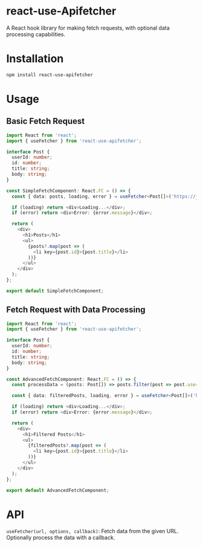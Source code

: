 # react-use-Apifetcher

A React hook library for making fetch requests, with optional data processing capabilities.

# Installation

```bash
npm install react-use-apifetcher
```

# Usage

## Basic Fetch Request

```Typescript
import React from 'react';
import { useFetcher } from 'react-use-apifetcher';

interface Post {
  userId: number;
  id: number;
  title: string;
  body: string;
}

const SimpleFetchComponent: React.FC = () => {
  const { data: posts, loading, error } = useFetcher<Post[]>('https://jsonplaceholder.typicode.com/posts');

  if (loading) return <div>Loading...</div>;
  if (error) return <div>Error: {error.message}</div>;

  return (
    <div>
      <h1>Posts</h1>
      <ul>
        {posts?.map(post => (
          <li key={post.id}>{post.title}</li>
        ))}
      </ul>
    </div>
  );
};

export default SimpleFetchComponent;

```

## Fetch Request with Data Processing

```Typescript
import React from 'react';
import { useFetcher } from 'react-use-apifetcher';

interface Post {
  userId: number;
  id: number;
  title: string;
  body: string;
}

const AdvancedFetchComponent: React.FC = () => {
  const processData = (posts: Post[]) => posts.filter(post => post.userId < 5);

  const { data: filteredPosts, loading, error } = useFetcher<Post[]>('https://jsonplaceholder.typicode.com/posts', {}, processData);

  if (loading) return <div>Loading...</div>;
  if (error) return <div>Error: {error.message}</div>;

  return (
    <div>
      <h1>Filtered Posts</h1>
      <ul>
        {filteredPosts?.map(post => (
          <li key={post.id}>{post.title}</li>
        ))}
      </ul>
    </div>
  );
};

export default AdvancedFetchComponent;

```

# API

`useFetcher(url, options, callback)`: Fetch data from the given URL. Optionally process the data with a callback.
